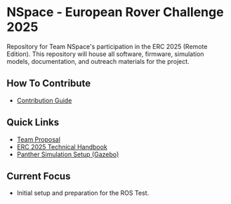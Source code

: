 ﻿# NSpace - European Rover Challenge 2025

Repository for Team NSpace's participation in the ERC 2025 (Remote Edition).
This repository will house all software, firmware, simulation models, documentation, and outreach materials for the project.

## How To Contribute
- [Contribution Guide](CONTRIBUTING.md)

## Quick Links
- [Team Proposal](docs/00_Project_Overview/Team_Proposal_NSpace.md)
- [ERC 2025 Technical Handbook](https://github.com/husarion/erc2025/blob/main/TECHNICAL_HANDBOOK.md)
- [Panther Simulation Setup (Gazebo)](simulation/panther_sim_setup_gazebo/README.md)

## Current Focus
- Initial setup and preparation for the ROS Test.
